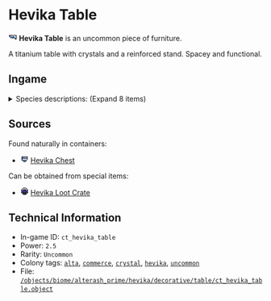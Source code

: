 # Hevika Table

<img src="https://raw.githubusercontent.com/Ceterai/Enternia/main/objects/biome/alterash_prime/hevika/decorative/table/icon.png" alt="Hevika Table icon" loading="lazy" height=16px width="auto" /> **Hevika Table** is an uncommon piece of furniture.

A titanium table with crystals and a reinforced stand. Spacey and functional.

## Ingame

<details markdown="1"><summary>Species descriptions: (Expand 8 items)</summary>

- Alta: Usually hevika crystals can be dangerous and are kept away and discharged, or are powering something.
- Apex: A one-legged table with hanging down crystals.
- Avian: How is this table even standing?
- Floran: Thisss table hass only one leg at its ssside. Floran confused.
- Glitch: Pleased. I'm glad that I, unlike this table, don't have any missing legs.
- Human: Wouldn't it overturn onto me if I sit on the other side? No?
- Hylotl: You might think that the crystals on the other side of the table serve as another pair of legs, but no, this table has only one leg.
- Novakid: Look a that! Ain't it a pretty one-legged pal?

</details>

## Sources

Found naturally in containers:

- <img src="https://raw.githubusercontent.com/Ceterai/Enternia/main/objects/biome/alterash_prime/hevika/decorative/chest/icon.png" alt="Hevika Chest icon" loading="lazy" height=16px width="auto" /> [Hevika Chest](https://ceterai.github.io/MyEnternia/Wiki/HevikaChest)

Can be obtained from special items:

- <img src="https://raw.githubusercontent.com/Ceterai/Enternia/main/items/active/alta/loot/biome/ct_hevika_loot.png" alt="Hevika Loot Crate icon" loading="lazy" height=16px width="auto" /> [Hevika Loot Crate](https://ceterai.github.io/MyEnternia/Wiki/HevikaLootCrate)

## Technical Information

- In-game ID: `ct_hevika_table`
- Power: `2.5`
- Rarity: `Uncommon`
- Colony tags: [`alta`](https://ceterai.github.io/MyEnternia/Wiki/Tags/Alta), [`commerce`](https://ceterai.github.io/MyEnternia/Wiki/Tags/Commerce), [`crystal`](https://ceterai.github.io/MyEnternia/Wiki/Tags/Crystal), [`hevika`](https://ceterai.github.io/MyEnternia/Wiki/Tags/Hevika), [`uncommon`](https://ceterai.github.io/MyEnternia/Wiki/Tags/Uncommon)
- File: [`/objects/biome/alterash_prime/hevika/decorative/table/ct_hevika_table.object`](https://github.com/Ceterai/Enternia/blob/main/objects/biome/alterash_prime/hevika/decorative/table/ct_hevika_table.object)

